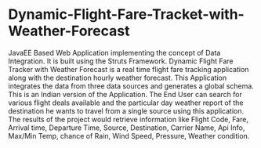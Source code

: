 # Dynamic-Flight-Fare-Tracket-with-Weather-Forecast
JavaEE Based Web Application implementing the concept of Data Integration. It is built using the Struts Framework. Dynamic Flight Fare Tracker with Weather Forecast is a real time flight fare tracking application along with the destination hourly weather forecast. This Application integrates the data from three data sources and generates a global schema. This is an Indian version of the Application. The End User can search for various flight deals available and the particular day weather report of the destination he wants to travel from a single source using this application. The results of the project would retrieve information like Flight Code, Fare, Arrival time, Departure Time, Source, Destination, Carrier Name, Api Info, Max/Min Temp, chance of Rain, Wind Speed, Pressure, Weather condition.
